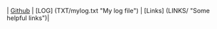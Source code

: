 
| [Github](https://github.com/idpadt/os232 "My github page") | [LOG] (TXT/mylog.txt "My log file") | [Links] (LINKS/ "Some helpful links")|